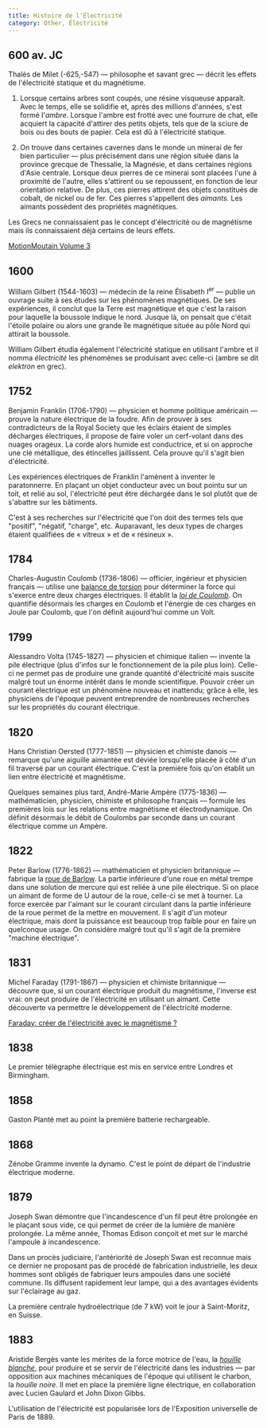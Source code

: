 ```yaml
---
title: Histoire de l'Électricité
category: Other, Éléctricité
---
```


## 600 av. JC

Thalès de Milet (-625,-547) — philosophe et savant grec — décrit les effets de l'électricité statique et du magnétisme.

1. Lorsque certains arbres sont coupés, une résine visqueuse apparaît. Avec le temps, elle se solidifie et, après des millions d'années, s'est formé l'*ambre*. Lorsque l'ambre est frotté avec une fourrure de chat, elle acquiert la capacité d'attirer des petits objets, tels que de la sciure de bois ou des bouts de papier. Cela est dû à l'électricité statique.

2. On trouve dans certaines cavernes dans le monde un minerai de fer bien particulier — plus précisément dans une région  située dans la province grecque de Thessalie, la Magnésie, et dans certaines régions d'Asie centrale. Lorsque deux pierres de ce minerai sont placées l'une à proximité de l'autre, elles s'attirent ou se repoussent, en fonction de leur orientation relative. De plus, ces pierres attirent des objets constitués de cobalt, de nickel ou de fer. Ces pierres s'appellent des *aimants*. Les aimants possèdent des propriétés magnétiques.

Les Grecs ne connaissaient pas le concept d'électricité ou de magnétisme mais ils connaissaient déjà certains de leurs effets.

[MotionMoutain Volume 3](http://www.motionmountain.net/MontagneMouvement-volume3.pdf)

## 1600

William Gilbert (1544-1603) — médecin de la reine Élisabeth I<sup>er</sup> — publie un ouvrage suite à ses études sur les phénomènes magnétiques.
De ses expériences, il conclut que la Terre est magnétique et que c'est la raison pour laquelle la boussole indique le nord. Jusque là, on pensait que c'était l'étoile polaire ou alors une grande île magnétique située au pôle Nord qui attirait la boussole.

William Gilbert étudia également l'électricité statique en utilisant l'ambre et il nomma *électricité* les phénomènes se produisant avec celle-ci (ambre se dit *elektron* en grec).

## 1752

Benjamin Franklin (1706-1790) — physicien et homme politique américain — prouve la nature électrique de la foudre. Afin de prouver à ses contradicteurs de la Royal Society que les éclairs étaient de simples décharges électriques, il propose de faire voler un cerf-volant dans des nuages orageux. La corde alors humide est conductrice, et si on approche une clé métallique, des étincelles jaillissent. Cela prouve qu'il s'agit bien d'électricité.

Les expériences électriques de Franklin l'amènent à inventer le paratonnerre. En  plaçant un objet conducteur avec un bout pointu sur un toit, et relié au sol, l'électricité peut être déchargée dans le sol plutôt que de s'abattre sur les bâtiments.

C'est à ses recherches sur l'électricité que l'on doit des termes tels que "positif", "négatif, "charge", etc. Auparavant, les deux types de charges étaient qualifiées de « vitreux » et de « résineux ».

## 1784

Charles-Augustin Coulomb (1736-1806) — officier, ingérieur et physicien français — utilise une [balance de torsion](https://fr.wikipedia.org/wiki/Balance_de_torsion) pour déterminer la force qui s'exerce entre deux charges électriques. Il établit la [*loi de Coulomb*](https://fr.wikipedia.org/wiki/Loi_de_Coulomb_(%C3%A9lectrostatique)). On quantifie désormais les charges en Coulomb et l'énergie de ces charges en Joule par Coulomb, que l'on définit aujourd'hui comme un Volt.

## 1799

Alessandro Volta (1745-1827) — physicien et chimique italien — invente la pile électrique (plus d'infos sur le fonctionnement de la pile plus loin). Celle-ci ne permet pas de produire une grande quantité d'électricité mais suscite malgré tout un énorme intérêt dans le monde scientifique. Pouvoir créer un courant électrique est un phénomène nouveau et inattendu; grâce à elle, les physiciens de l'époque peuvent entreprendre de nombreuses recherches sur les propriétés du courant électrique.

## 1820

Hans Christian Oersted (1777-1851) — physicien et chimiste danois — remarque qu'une aiguille aimantée est déviée lorsqu'elle placée à côté d'un fil traversé par un courant électrique. C'est la première fois qu'on établit un lien entre électricité et magnétisme.

Quelques semaines plus tard, André-Marie Ampère (1775-1836) — mathématicien, physicien, chimiste et philosophe français — formule les premières lois sur les relations entre magnétisme et électrodynamique. On définit désormais le débit de Coulombs par seconde dans un courant électrique comme un Ampère.

## 1822

Peter Barlow (1776-1862) — mathématicien et physicien britannique — fabrique la [roue de Barlow](https://fr.wikipedia.org/wiki/Roue_de_Barlow). La partie inférieure d'une roue en métal trempe dans une solution de mercure qui est reliée à une pile électrique. Si on place un aimant de forme de U autour de la roue, celle-ci se met à tourner. La force exercée par l'aimant sur le courant circulant dans la partie inférieure de la roue permet de la mettre en mouvement.
Il s'agit d'un moteur électrique, mais dont la puissance est beaucoup trop faible pour en faire un quelconque usage. On considère malgré tout qu'il s'agit de la première "machine électrique".

## 1831

Michel Faraday (1791-1867) — physicien et chimiste britannique — découvre que, si un courant électrique produit du magnétisme, l'inverse est vrai: on peut produire de l'électricité en utilisant un aimant. Cette découverte va permettre le développement de l'électricité moderne.

[Faraday: créer de l'électricité avec le magnétisme ?](https://www.youtube.com/watch?v=4XR6pLJrhaI)

## 1838

Le premier télégraphe électrique est mis en service entre Londres et Birmingham.

## 1858

Gaston Planté met au point la première batterie rechargeable.

## 1868

Zénobe Gramme invente la dynamo. C'est le point de départ de l'industrie électrique moderne.

## 1879

Joseph Swan démontre que l'incandescence d'un fil peut être prolongée en le plaçant sous vide, ce qui permet de créer de la lumière de manière prolongée. La même année, Thomas Edison conçoit et met sur le marché l'ampoule à incandescence.

Dans un procès judiciaire, l'antériorité de Joseph Swan est reconnue mais ce dernier ne proposant pas de procédé de fabrication industrielle, les deux hommes sont obligés de fabriquer leurs ampoules dans une société commune. Ils diffusent rapidement leur lampe, qui a des avantages évidents sur l'éclairage au gaz.

La première centrale hydroélectrique (de 7 kW) voit le jour à Saint-Moritz, en Suisse.

## 1883

Aristide Bergès vante les mérites de la force motrice de l'eau, la [*houille blanche*](https://fr.wikipedia.org/wiki/Exposition_internationale_de_la_houille_blanche_de_1925), pour produire et se servir de l'électricité dans les industries — par opposition aux machines mécaniques de l'époque qui utilisent le charbon, la *houille noire*. Il met en place la première ligne électrique, en collaboration avec Lucien Gaulard et John Dixon Gibbs.

L'utilisation de l'électricité est popularisée lors de l'Exposition universelle de Paris de 1889.
